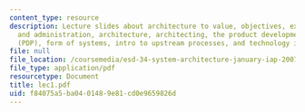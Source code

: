 ```yaml
---
content_type: resource
description: Lecture slides about architecture to value, objectives, expectations
  and administration, architecture, architecting, the product development process
  (PDP), form of systems, intro to upstream processes, and technology infusion.
file: null
file_location: /coursemedia/esd-34-system-architecture-january-iap-2007/f84075a5ba0401489e81cd0e9659826d_lec1.pdf
file_type: application/pdf
resourcetype: Document
title: lec1.pdf
uid: f84075a5-ba04-0148-9e81-cd0e9659826d
---
```

